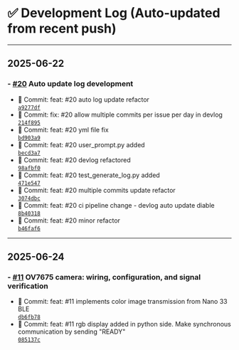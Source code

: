 # ✅ Development Log (Auto-updated from recent push)


----
## 2025-06-22
### - [#20](https://github.com/seung-gu/smart-labeler/issues/20) Auto update log development
- 🔧 Commit: feat: #20 auto log update refactor  
  [`a9277df`](https://github.com/seung-gu/smart-labeler/commit/a9277df72381199d8ef23f53aba6f7e23195bf54)
- 🔧 Commit: fix: #20 allow multiple commits per issue per day in devlog  
  [`214f895`](https://github.com/seung-gu/smart-labeler/commit/214f8955b1b4c785f2b3be1e5360cf0fbe50e1ca)
- 🔧 Commit: feat: #20 yml file fix  
  [`bd903a9`](https://github.com/seung-gu/smart-labeler/commit/bd903a94c76e1951b57acf8dd51cbd10deea1063)
- 🔧 Commit: feat: #20 user_prompt.py added  
  [`becd3a7`](https://github.com/seung-gu/smart-labeler/commit/becd3a7ed5dccf6ad559874b3bb435bdfc75a6d8)
- 🔧 Commit: feat: #20 devlog refactored  
  [`98afbf0`](https://github.com/seung-gu/smart-labeler/commit/98afbf0830064ab898dc2e0f50eee5ff8b8e5b0d)
- 🔧 Commit: feat: #20 test_generate_log.py added  
  [`471e547`](https://github.com/seung-gu/smart-labeler/commit/471e547173ccd463139b6609a85319aa4fc420eb)
- 🔧 Commit: feat: #20 multiple commits update refactor  
  [`3074dbc`](https://github.com/seung-gu/smart-labeler/commit/3074dbc53bc32c09597b4bd2bf8b85184bd87e04)
- 🔧 Commit: feat: #20 ci pipeline change - devlog auto update diable  
  [`8b40318`](https://github.com/seung-gu/smart-labeler/commit/8b40318322e08cf1ccbaca1e92747068cbe15636)
- 🔧 Commit: feat: #20 minor refactor  
  [`b46faf6`](https://github.com/seung-gu/smart-labeler/commit/b46faf6537b68937ea4335007ee5823427493d84)

----
## 2025-06-24
### - [#11](https://github.com/seung-gu/smart-labeler/issues/11) OV7675 camera: wiring, configuration, and signal verification
- 🔧 Commit: feat: #11 implements color image transmission from Nano 33 BLE  
  [`db6fb78`](https://github.com/seung-gu/smart-labeler/commit/db6fb781e718736b78ba063bb66de9883d97a785)
- 🔧 Commit: feat: #11 rgb display added in python side. Make synchronous communication by sending "READY"  
  [`085137c`](https://github.com/seung-gu/smart-labeler/commit/085137ccbe3f34c8d7bc91299c86321676fa785e)
